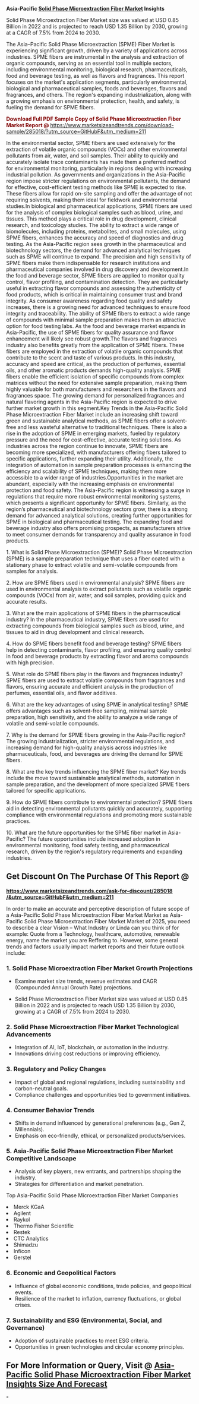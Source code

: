 <p><strong>Asia-Pacific&nbsp;<a href=""https://www.marketsizeandtrends.com/download-sample/285018/&amp;utm_source=GitHubF&amp;utm_medium=211"">Solid Phase Microextraction Fiber Market</a> Insights</strong></p><p>Solid Phase Microextraction Fiber Market size was valued at USD 0.85 Billion in 2022 and is projected to reach USD 1.35 Billion by 2030, growing at a CAGR of 7.5% from 2024 to 2030.</p><p><p>The Asia–Pacific Solid Phase Microextraction (SPME) Fiber Market is experiencing significant growth, driven by a variety of applications across industries. SPME fibers are instrumental in the analysis and extraction of organic compounds, serving as an essential tool in multiple sectors, including environmental monitoring, biological research, pharmaceuticals, food and beverage testing, as well as flavors and fragrances. This report focuses on the market's application segments, particularly environmental, biological and pharmaceutical samples, foods and beverages, flavors and fragrances, and others. The region's expanding industrialization, along with a growing emphasis on environmental protection, health, and safety, is fueling the demand for SPME fibers. <p><strong><span style="color: #800000;">Download Full PDF Sample Copy of Solid Phase Microextraction Fiber Market Report @</span>&nbsp;</strong><a href="https://www.marketsizeandtrends.com/download-sample/285018/?utm_source=GitHubF&amp;utm_medium=211" target="_blank">https://www.marketsizeandtrends.com/download-sample/285018/?utm_source=GitHubF&amp;utm_medium=211</a></p>In the environmental sector, SPME fibers are used extensively for the extraction of volatile organic compounds (VOCs) and other environmental pollutants from air, water, and soil samples. Their ability to quickly and accurately isolate trace contaminants has made them a preferred method for environmental monitoring, particularly in regions dealing with increasing industrial pollution. As governments and organizations in the Asia-Pacific region impose stricter regulations on environmental pollutants, the demand for effective, cost-efficient testing methods like SPME is expected to rise. These fibers allow for rapid on-site sampling and offer the advantage of not requiring solvents, making them ideal for fieldwork and environmental studies.In biological and pharmaceutical applications, SPME fibers are used for the analysis of complex biological samples such as blood, urine, and tissues. This method plays a critical role in drug development, clinical research, and toxicology studies. The ability to extract a wide range of biomolecules, including proteins, metabolites, and small molecules, using SPME fibers, enhances the accuracy and speed of diagnostics and drug testing. As the Asia-Pacific region sees growth in the pharmaceutical and biotechnology sectors, the demand for advanced analytical techniques such as SPME will continue to expand. The precision and high sensitivity of SPME fibers make them indispensable for research institutions and pharmaceutical companies involved in drug discovery and development.In the food and beverage sector, SPME fibers are applied to monitor quality control, flavor profiling, and contamination detection. They are particularly useful in extracting flavor compounds and assessing the authenticity of food products, which is critical in maintaining consumer trust and brand integrity. As consumer awareness regarding food quality and safety increases, there is a growing need for advanced techniques to ensure food integrity and traceability. The ability of SPME fibers to extract a wide range of compounds with minimal sample preparation makes them an attractive option for food testing labs. As the food and beverage market expands in Asia-Pacific, the use of SPME fibers for quality assurance and flavor enhancement will likely see robust growth.The flavors and fragrances industry also benefits greatly from the application of SPME fibers. These fibers are employed in the extraction of volatile organic compounds that contribute to the scent and taste of various products. In this industry, accuracy and speed are critical, as the production of perfumes, essential oils, and other aromatic products demands high-quality analysis. SPME fibers enable the efficient isolation of specific compounds from complex matrices without the need for extensive sample preparation, making them highly valuable for both manufacturers and researchers in the flavors and fragrances space. The growing demand for personalized fragrances and natural flavoring agents in the Asia-Pacific region is expected to drive further market growth in this segment.Key Trends in the Asia-Pacific Solid Phase Microextraction Fiber Market include an increasing shift toward green and sustainable analytical methods, as SPME fibers offer a solvent-free and less wasteful alternative to traditional techniques. There is also a rise in the adoption of SPME in emerging markets, fueled by regulatory pressure and the need for cost-effective, accurate testing solutions. As industries across the region continue to innovate, SPME fibers are becoming more specialized, with manufacturers offering fibers tailored to specific applications, further expanding their utility. Additionally, the integration of automation in sample preparation processes is enhancing the efficiency and scalability of SPME techniques, making them more accessible to a wider range of industries.Opportunities in the market are abundant, especially with the increasing emphasis on environmental protection and food safety. The Asia-Pacific region is witnessing a surge in regulations that require more robust environmental monitoring systems, which presents a significant opportunity for SPME fibers. Similarly, as the region’s pharmaceutical and biotechnology sectors grow, there is a strong demand for advanced analytical solutions, creating further opportunities for SPME in biological and pharmaceutical testing. The expanding food and beverage industry also offers promising prospects, as manufacturers strive to meet consumer demands for transparency and quality assurance in food products.<p>1. What is Solid Phase Microextraction (SPME)? Solid Phase Microextraction (SPME) is a sample preparation technique that uses a fiber coated with a stationary phase to extract volatile and semi-volatile compounds from samples for analysis. <p>2. How are SPME fibers used in environmental analysis? SPME fibers are used in environmental analysis to extract pollutants such as volatile organic compounds (VOCs) from air, water, and soil samples, providing quick and accurate results. <p>3. What are the main applications of SPME fibers in the pharmaceutical industry? In the pharmaceutical industry, SPME fibers are used for extracting compounds from biological samples such as blood, urine, and tissues to aid in drug development and clinical research. <p>4. How do SPME fibers benefit food and beverage testing? SPME fibers help in detecting contaminants, flavor profiling, and ensuring quality control in food and beverage products by extracting flavor and aroma compounds with high precision. <p>5. What role do SPME fibers play in the flavors and fragrances industry? SPME fibers are used to extract volatile compounds from fragrances and flavors, ensuring accurate and efficient analysis in the production of perfumes, essential oils, and flavor additives. <p>6. What are the key advantages of using SPME in analytical testing? SPME offers advantages such as solvent-free sampling, minimal sample preparation, high sensitivity, and the ability to analyze a wide range of volatile and semi-volatile compounds. <p>7. Why is the demand for SPME fibers growing in the Asia-Pacific region? The growing industrialization, stricter environmental regulations, and increasing demand for high-quality analysis across industries like pharmaceuticals, food, and beverages are driving the demand for SPME fibers. <p>8. What are the key trends influencing the SPME fiber market? Key trends include the move toward sustainable analytical methods, automation in sample preparation, and the development of more specialized SPME fibers tailored for specific applications. <p>9. How do SPME fibers contribute to environmental protection? SPME fibers aid in detecting environmental pollutants quickly and accurately, supporting compliance with environmental regulations and promoting more sustainable practices. <p>10. What are the future opportunities for the SPME fiber market in Asia-Pacific? The future opportunities include increased adoption in environmental monitoring, food safety testing, and pharmaceutical research, driven by the region's regulatory requirements and expanding industries. </p><h2><strong>Get Discount On The Purchase Of This Report @&nbsp;</strong></h2><p><strong><a href=""https://www.marketsizeandtrends.com/ask-for-discount/285018/&amp;utm_source=GitHubF&amp;utm_medium=211"" target=""_blank"">https://www.marketsizeandtrends.com/ask-for-discount/285018<br />/&amp;utm_source=GitHubF&amp;utm_medium=211</a></strong></p><p>In order to make an accurate and perceptive description of future scope of a Asia-Pacific&nbsp;Solid Phase Microextraction Fiber Market Market as Asia-Pacific&nbsp;Solid Phase Microextraction Fiber Market Market of 2025, you need to describe a clear Vision &ndash; What Industry or Linda can you think of for example: Quote from a Technology, healthcare, automotive, renewable energy, name the market you are Reffering to. However, some general trends and factors usually impact market reports and their future outlook include:</p><h3>1.&nbsp;<strong>Solid Phase Microextraction Fiber Market Growth Projections</strong></h3><ul><li>Examine market size trends, revenue estimates and CAGR (Compounded Annual Growth Rate) projections.</li><li><p>Solid Phase Microextraction Fiber Market size was valued at USD 0.85 Billion in 2022 and is projected to reach USD 1.35 Billion by 2030, growing at a CAGR of 7.5% from 2024 to 2030.</p></li></ul><h3>2.&nbsp;<strong>Solid Phase Microextraction Fiber Market Technological Advancements</strong></h3><ul><li>Integration of AI, IoT, blockchain, or automation in the industry.</li><li>Innovations driving cost reductions or improving efficiency.</li></ul><h3>3.&nbsp;<strong>Regulatory and Policy Changes</strong></h3><ul><li>Impact of global and regional regulations, including sustainability and carbon-neutral goals.</li><li>Compliance challenges and opportunities tied to government initiatives.</li></ul><h3>4.&nbsp;<strong>Consumer Behavior Trends</strong></h3><ul><li>Shifts in demand influenced by generational preferences (e.g., Gen Z, Millennials).</li><li>Emphasis on eco-friendly, ethical, or personalized products/services.</li></ul><h3>5.&nbsp;<strong>Asia-Pacific Solid Phase Microextraction Fiber Market Competitive Landscape</strong></h3><ul><li>Analysis of key players, new entrants, and partnerships shaping the industry.</li><li>Strategies for differentiation and market penetration.</li></ul><p data-pm-slice=""1 1 []"">Top Asia-Pacific Solid Phase Microextraction Fiber Market Companies</p><div data-test-id=""""><p><li>Merck KGaA</li><li> Agilent</li><li> Raykol</li><li> Thermo Fisher Scientific</li><li> Restek</li><li> CTC Analytics</li><li> Shimadzu</li><li> Inficon</li><li> Gerstel</li></p></div><h3>6.&nbsp;<strong>Economic and Geopolitical Factors</strong></h3><ul><li>Influence of global economic conditions, trade policies, and geopolitical events.</li><li>Resilience of the market to inflation, currency fluctuations, or global crises.</li></ul><h3>7.&nbsp;<strong>Sustainability and ESG (Environmental, Social, and Governance)</strong></h3><ul><li>Adoption of sustainable practices to meet ESG criteria.</li><li>Opportunities in green technologies and circular economy principles.</li></ul><h2><strong>For More Information or Query, Visit @&nbsp;</strong><a href=""https://www.verifiedmarketreports.com/product/solid-phase-microextraction-fiber-market/"" target=""_blank"">Asia-Pacific Solid Phase Microextraction Fiber Market Insights Size And Forecast</a></h2>"
